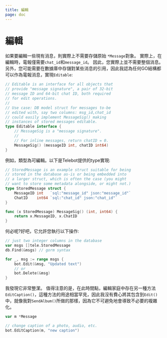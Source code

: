 ```yaml
---
title: 編輯
page: doc
---
```


# 編輯

如果要編輯一些現有消息，則實際上不需要存儲原始 `*Message`對象。 實際上，在編輯時，電報僅需要`chat_id`和`message_id`。 因此，您實際上並不需要整個消息。 另外，您可能需要在數據庫中存儲對某些消息的引用，因此我認為任何GO結構都可以作為電報消息，實現`Editable`:
```go
// Editable is an interface for all objects that
// provide "message signature", a pair of 32-bit
// message ID and 64-bit chat ID, both required
// for edit operations.
//
// Use case: DB model struct for messages to-be
// edited with, say two columns: msg_id,chat_id
// could easily implement MessageSig() making
// instances of stored messages editable.
type Editable interface {
	// MessageSig is a "message signature".
	//
	// For inline messages, return chatID = 0.
	MessageSig() (messageID int, chatID int64)
}
```

例如，類型為可編輯。以下是Telebot提供的type實現:
```go
// StoredMessage is an example struct suitable for being
// stored in the database as-is or being embedded into
// a larger struct, which is often the case (you might
// want to store some metadata alongside, or might not.)
type StoredMessage struct {
	MessageID int   `sql:"message_id" json:"message_id"`
	ChatID    int64 `sql:"chat_id" json:"chat_id"`
}

func (x StoredMessage) MessageSig() (int, int64) {
	return x.MessageID, x.ChatID
}
```
何必呢?好吧，它允許您執行以下操作:
```go
// just two integer columns in the database
var msgs []tele.StoredMessage
db.Find(&msgs) // gorm syntax

for _, msg := range msgs {
	bot.Edit(&msg, "Updated text")
	// or
	bot.Delete(&msg)
}
```

我發現它非常整潔。 值得注意的是，在此時間點，編輯家庭中存在另一種方法 `EditCaption()`，這種方法的用途相當罕見，因此我沒有費心將其包含到`Edit()`中，就像我對`SendAlbum()`所做的那樣，因為它不可避免地會導致不必要的複雜化。

```go
var m *Message

// change caption of a photo, audio, etc.
bot.EditCaption(m, "new caption")
```